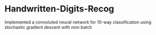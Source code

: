 # Handwritten-Digits-Recog
Implemented a convoluted neural network for 10-way classification using stochastic gradient descent with mini batch
